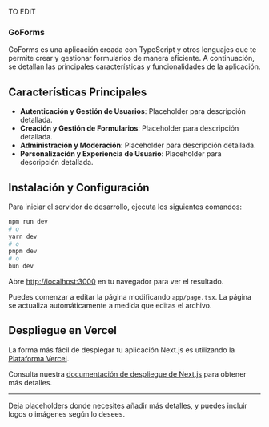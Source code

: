 TO EDIT
### GoForms

GoForms es una aplicación creada con TypeScript y otros lenguajes que te permite crear y gestionar formularios de manera eficiente. A continuación, se detallan las principales características y funcionalidades de la aplicación.

## Características Principales

- **Autenticación y Gestión de Usuarios**: Placeholder para descripción detallada.
- **Creación y Gestión de Formularios**: Placeholder para descripción detallada.
- **Administración y Moderación**: Placeholder para descripción detallada.
- **Personalización y Experiencia de Usuario**: Placeholder para descripción detallada.

## Instalación y Configuración

Para iniciar el servidor de desarrollo, ejecuta los siguientes comandos:

```bash
npm run dev
# o
yarn dev
# o
pnpm dev
# o
bun dev
```

Abre [http://localhost:3000](http://localhost:3000) en tu navegador para ver el resultado.

Puedes comenzar a editar la página modificando `app/page.tsx`. La página se actualiza automáticamente a medida que editas el archivo.

## Despliegue en Vercel

La forma más fácil de desplegar tu aplicación Next.js es utilizando la [Plataforma Vercel](https://vercel.com/new?utm_medium=default-template&filter=next.js&utm_source=create-next-app&utm_campaign=create-next-app).

Consulta nuestra [documentación de despliegue de Next.js](https://nextjs.org/docs/app/building-your-application/deploying) para obtener más detalles.

---

Deja placeholders donde necesites añadir más detalles, y puedes incluir logos o imágenes según lo desees.
